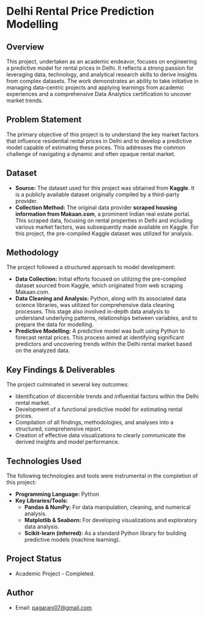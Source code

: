 
# Delhi Rental Price Prediction Modelling

## Overview

This project, undertaken as an academic endeavor, focuses on engineering a predictive model for rental prices in Delhi. It reflects a strong passion for leveraging data, technology, and analytical research skills to derive insights from complex datasets. The work demonstrates an ability to take initiative in managing data-centric projects and applying learnings from academic experiences and a comprehensive Data Analytics certification to uncover market trends.

## Problem Statement

The primary objective of this project is to understand the key market factors that influence residential rental prices in Delhi and to develop a predictive model capable of estimating these prices. This addresses the common challenge of navigating a dynamic and often opaque rental market.

## Dataset

*   **Source:** The dataset used for this project was obtained from **Kaggle**. It is a publicly available dataset originally compiled by a third-party provider.
*   **Collection Method:** The original data provider **scraped housing information from Makaan.com**, a prominent Indian real estate portal. This scraped data, focusing on rental properties in Delhi and including various market factors, was subsequently made available on Kaggle. For this project, the pre-compiled Kaggle dataset was utilized for analysis.

## Methodology

The project followed a structured approach to model development:

*   **Data Collection:** Initial efforts focused on utilizing the pre-compiled dataset sourced from Kaggle, which originated from web scraping Makaan.com.
*   **Data Cleaning and Analysis:** Python, along with its associated data science libraries, was utilized for comprehensive data cleaning processes. This stage also involved in-depth data analysis to understand underlying patterns, relationships between variables, and to prepare the data for modelling.
*   **Predictive Modelling:** A predictive model was built using Python to forecast rental prices. This process aimed at identifying significant predictors and uncovering trends within the Delhi rental market based on the analyzed data.

## Key Findings & Deliverables

The project culminated in several key outcomes:
*   Identification of discernible trends and influential factors within the Delhi rental market.
*   Development of a functional predictive model for estimating rental prices.
*   Compilation of all findings, methodologies, and analyses into a structured, comprehensive report.
*   Creation of effective data visualizations to clearly communicate the derived insights and model performance.

## Technologies Used

The following technologies and tools were instrumental in the completion of this project:

*   **Programming Language:** Python
*   **Key Libraries/Tools:**
    *   **Pandas & NumPy:** For data manipulation, cleaning, and numerical analysis.
    *   **Matplotlib & Seaborn:** For developing visualizations and exploratory data analysis.
    *   **Scikit-learn (inferred):** As a standard Python library for building predictive models (machine learning).


## Project Status

*   Academic Project - Completed.

## Author

*   Email: pagarani07@gmail.com

